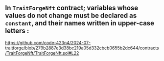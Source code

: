 ## In `TraitForgeNft` contract; variables whose values do not change must be declared as `constant`, and their names written in upper-case letters : 
https://github.com/code-423n4/2024-07-traitforge/blob/279b2887e3d38bc219a05d332cbcb0655b2dc644/contracts/TraitForgeNft/TraitForgeNft.sol#L22